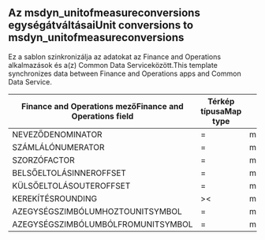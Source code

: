 ## <a name="unit-conversions-to-msdyn_unitofmeasureconversions"></a><span data-ttu-id="31791-101">Az msdyn_unitofmeasureconversions egységátváltásai</span><span class="sxs-lookup"><span data-stu-id="31791-101">Unit conversions to msdyn_unitofmeasureconversions</span></span>

<span data-ttu-id="31791-102">Ez a sablon szinkronizálja az adatokat az Finance and Operations alkalmazások és a(z) Common Data Serviceközött.</span><span class="sxs-lookup"><span data-stu-id="31791-102">This template synchronizes data between Finance and Operations apps and Common Data Service.</span></span>

<span data-ttu-id="31791-103">Finance and Operations mező</span><span class="sxs-lookup"><span data-stu-id="31791-103">Finance and Operations field</span></span> | <span data-ttu-id="31791-104">Térkép típusa</span><span class="sxs-lookup"><span data-stu-id="31791-104">Map type</span></span> | <span data-ttu-id="31791-105">Egyéb Dynamics 365 mező</span><span class="sxs-lookup"><span data-stu-id="31791-105">Other Dynamics 365 field</span></span> | <span data-ttu-id="31791-106">Alapértelmezett érték</span><span class="sxs-lookup"><span data-stu-id="31791-106">Default value</span></span>
---|---|---|---
<span data-ttu-id="31791-107">NEVEZŐ</span><span class="sxs-lookup"><span data-stu-id="31791-107">DENOMINATOR</span></span> | = | <span data-ttu-id="31791-108">msdyn_denominator</span><span class="sxs-lookup"><span data-stu-id="31791-108">msdyn_denominator</span></span> | 
<span data-ttu-id="31791-109">SZÁMLÁLÓ</span><span class="sxs-lookup"><span data-stu-id="31791-109">NUMERATOR</span></span> | = | <span data-ttu-id="31791-110">msdyn_numerator</span><span class="sxs-lookup"><span data-stu-id="31791-110">msdyn_numerator</span></span> | 
<span data-ttu-id="31791-111">SZORZÓ</span><span class="sxs-lookup"><span data-stu-id="31791-111">FACTOR</span></span> | = | <span data-ttu-id="31791-112">msdyn_factor</span><span class="sxs-lookup"><span data-stu-id="31791-112">msdyn_factor</span></span> | 
<span data-ttu-id="31791-113">BELSŐELTOLÁS</span><span class="sxs-lookup"><span data-stu-id="31791-113">INNEROFFSET</span></span> | = | <span data-ttu-id="31791-114">msdyn_inneroffset</span><span class="sxs-lookup"><span data-stu-id="31791-114">msdyn_inneroffset</span></span> | 
<span data-ttu-id="31791-115">KÜLSŐELTOLÁS</span><span class="sxs-lookup"><span data-stu-id="31791-115">OUTEROFFSET</span></span> | = | <span data-ttu-id="31791-116">msdyn_outeroffset</span><span class="sxs-lookup"><span data-stu-id="31791-116">msdyn_outeroffset</span></span> | 
<span data-ttu-id="31791-117">KEREKÍTÉS</span><span class="sxs-lookup"><span data-stu-id="31791-117">ROUNDING</span></span> | >< | <span data-ttu-id="31791-118">msdyn_rounding</span><span class="sxs-lookup"><span data-stu-id="31791-118">msdyn_rounding</span></span> | 
<span data-ttu-id="31791-119">AZEGYSÉGSZIMBÓLUMHOZ</span><span class="sxs-lookup"><span data-stu-id="31791-119">TOUNITSYMBOL</span></span> | = | <span data-ttu-id="31791-120">msdyn_tounit.msdyn_symbol</span><span class="sxs-lookup"><span data-stu-id="31791-120">msdyn_tounit.msdyn_symbol</span></span> | 
<span data-ttu-id="31791-121">AZEGYSÉGSZIMBÓLUMBÓL</span><span class="sxs-lookup"><span data-stu-id="31791-121">FROMUNITSYMBOL</span></span> | = | <span data-ttu-id="31791-122">msdyn_fromunit.msdyn_symbol</span><span class="sxs-lookup"><span data-stu-id="31791-122">msdyn_fromunit.msdyn_symbol</span></span> | 
